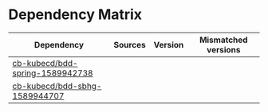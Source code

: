 # Dependency Matrix

Dependency | Sources | Version | Mismatched versions
---------- | ------- | ------- | -------------------
[cb-kubecd/bdd-spring-1589942738](https://github.com/cb-kubecd/bdd-spring-1589942738.git) |  | []() | 
[cb-kubecd/bdd-sbhg-1589944707](https://github.com/cb-kubecd/bdd-sbhg-1589944707.git) |  | []() | 
